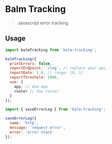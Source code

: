 # Balm Tracking

> Javascript error tracking

## Usage

```js
import balmTracking from 'balm-tracking';

balmTracking({
  printErrors: false,
  reportEndpoint: '/log', // replace your api,
  reportRate: 1.0, // range: [0, 1]
  reportThreshold: 1000,
  vue: {
    app, // Vue app
    router // Vue router
  }
});
```

```js
import { saveErrorLog } from 'balm-tracking';

saveErrorLog({
  name: 'http',
  message: 'request error',
  error: 'error stack'
});
```
